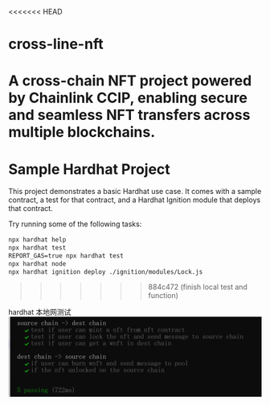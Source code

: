 <<<<<<< HEAD
# cross-line-nft
A cross-chain NFT project powered by Chainlink CCIP, enabling secure and seamless NFT transfers across multiple blockchains.
=======
# Sample Hardhat Project

This project demonstrates a basic Hardhat use case. It comes with a sample contract, a test for that contract, and a Hardhat Ignition module that deploys that contract.

Try running some of the following tasks:

```shell
npx hardhat help
npx hardhat test
REPORT_GAS=true npx hardhat test
npx hardhat node
npx hardhat ignition deploy ./ignition/modules/Lock.js
```
>>>>>>> 884c472 (finish local test and function)

hardhat 本地网测试
![alt text](image.png)

